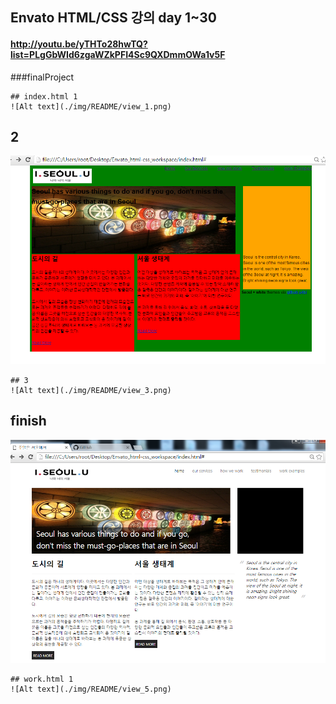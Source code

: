 ## Envato HTML/CSS 강의 day 1~30
#### http://youtu.be/yTHTo28hwTQ?list=PLgGbWId6zgaWZkPFI4Sc9QXDmmOWa1v5F

###finalProject
```
## index.html 1
![Alt text](./img/README/view_1.png)
```
## 2
![Alt text](./img/README/view_2.png)
```
## 3
![Alt text](./img/README/view_3.png)
```
## finish
![Alt text](./img/README/view__4.png)
```
## work.html 1
![Alt text](./img/README/view_5.png)
```